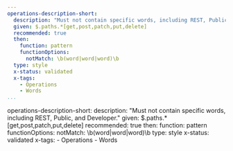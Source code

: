 ```yaml
--- 
operations-description-short: 
  description: "Must not contain specific words, including REST, Public, and Developer."
  given: $.paths.*[get,post,patch,put,delete]
  recommended: true
  then:
    function: pattern
    functionOptions:
      notMatch: \b(word|word|word)\b
  type: style
  x-status: validated
  x-tags:
    - Operations
    - Words  
...
```

operations-description-short: 
  description: "Must not contain specific words, including REST, Public, and Developer."
  given: $.paths.*[get,post,patch,put,delete]
  recommended: true
  then:
    function: pattern
    functionOptions:
      notMatch: \b(word|word|word)\b
  type: style
  x-status: validated
  x-tags:
    - Operations
    - Words 